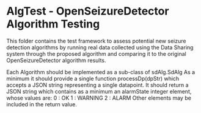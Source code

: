 AlgTest - OpenSeizureDetector Algorithm Testing
===============================================

This folder contains the test framework to assess potential new seizure
detection algorithms by running real data collected using the Data Sharing
system through the proposed algorithm and comparing it to the original
OpenSeizureDetector algorithm results.

Each Algorithm should be implemented as a sub-class of sdAlg.SdAlg
As a minimum it should provide a single function processDp(dpStr) which
accepts a JSON string representing a single datapoint.
It should return a JSON string which contains as a minimum an alarmState
integer element, whose values are:
	0 : OK
	1 : WARNING
	2 : ALARM
Other elements may be included in the return value.